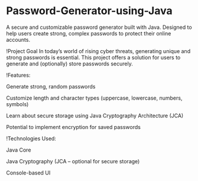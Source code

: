 # Password-Generator-using-Java
A secure and customizable password generator built with Java. Designed to help users create strong, complex passwords to protect their online accounts.

!Project Goal
In today’s world of rising cyber threats, generating unique and strong passwords is essential. This project offers a solution for users to generate and (optionally) store passwords securely.

!Features:

Generate strong, random passwords

Customize length and character types (uppercase, lowercase, numbers, symbols)

Learn about secure storage using Java Cryptography Architecture (JCA)

Potential to implement encryption for saved passwords

!Technologies Used:

Java Core

Java Cryptography (JCA – optional for secure storage)

Console-based UI
